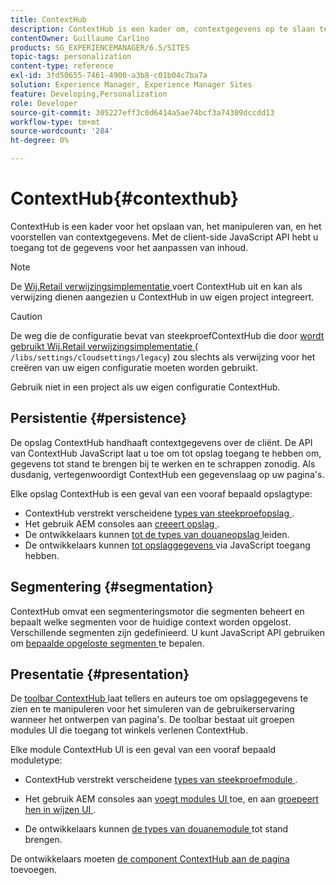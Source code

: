 ```yaml
---
title: ContextHub
description: ContextHub is een kader om, contextgegevens op te slaan te manipuleren en voor te stellen
contentOwner: Guillaume Carlino
products: SG_EXPERIENCEMANAGER/6.5/SITES
topic-tags: personalization
content-type: reference
exl-id: 3fd50655-7461-4900-a3b8-c01b04c7ba7a
solution: Experience Manager, Experience Manager Sites
feature: Developing,Personalization
role: Developer
source-git-commit: 305227eff3c0d6414a5ae74bcf3a74309dccdd13
workflow-type: tm+mt
source-wordcount: '284'
ht-degree: 0%

---
```


# ContextHub{#contexthub}

ContextHub is een kader voor het opslaan van, het manipuleren van, en het voorstellen van contextgegevens. Met de client-side JavaScript API hebt u toegang tot de gegevens voor het aanpassen van inhoud.

>[!NOTE]
>
>De [ Wij.Retail verwijzingsimplementatie ](/help/sites-developing/we-retail.md) voert ContextHub uit en kan als verwijzing dienen aangezien u ContextHub in uw eigen project integreert.

>[!CAUTION]
>
>De weg die de configuratie bevat van steekproefContextHub die door [ wordt gebruikt Wij.Retail verwijzingsimplementatie ](/help/sites-developing/we-retail.md) ( `/libs/settings/cloudsettings/legacy`) zou slechts als verwijzing voor het creëren van uw eigen configuratie moeten worden gebruikt.
>
>Gebruik niet in een project als uw eigen configuratie ContextHub.

## Persistentie {#persistence}

De opslag ContextHub handhaaft contextgegevens over de cliënt. De API van ContextHub JavaScript laat u toe om tot opslag toegang te hebben om, gegevens tot stand te brengen bij te werken en te schrappen zonodig. Als dusdanig, vertegenwoordigt ContextHub een gegevenslaag op uw pagina&#39;s.

Elke opslag ContextHub is een geval van een vooraf bepaald opslagtype:

* ContextHub verstrekt verscheidene [ types van steekproefopslag ](/help/sites-developing/ch-samplestores.md).
* Het gebruik AEM consoles aan [ creeert opslag ](ch-configuring.md#creating-a-contexthub-store).
* De ontwikkelaars kunnen [ tot de types van douaneopslag ](/help/sites-developing/ch-extend.md#creating-custom-store-candidates) leiden.
* De ontwikkelaars kunnen [ tot opslaggegevens ](/help/sites-developing/ch-adding.md#interacting-with-contexthub-stores) via JavaScript toegang hebben.

## Segmentering {#segmentation}

ContextHub omvat een segmenteringsmotor die segmenten beheert en bepaalt welke segmenten voor de huidige context worden opgelost. Verschillende segmenten zijn gedefinieerd. U kunt JavaScript API gebruiken om [ bepaalde opgeloste segmenten ](/help/sites-developing/ch-adding.md#determining-resolved-contexthub-segments) te bepalen.

## Presentatie {#presentation}

De [ toolbar ContextHub ](/help/sites-authoring/ch-previewing.md) laat tellers en auteurs toe om opslaggegevens te zien en te manipuleren voor het simuleren van de gebruikerservaring wanneer het ontwerpen van pagina&#39;s. De toolbar bestaat uit groepen modules UI die toegang tot winkels verlenen ContextHub.

Elke module ContextHub UI is een geval van een vooraf bepaald moduletype:

* ContextHub verstrekt verscheidene [ types van steekproefmodule ](/help/sites-developing/ch-samplemodules.md).
* Het gebruik AEM consoles aan [ voegt modules UI ](ch-configuring.md#adding-a-ui-module) toe, en aan [ groepeert hen in wijzen UI ](ch-configuring.md#adding-a-ui-mode).

* De ontwikkelaars kunnen [ de types van douanemodule ](/help/sites-developing/ch-extend.md#creating-contexthub-ui-module-types) tot stand brengen.

De ontwikkelaars moeten [ de component ContextHub aan de pagina ](/help/sites-developing/ch-adding.md) toevoegen.

